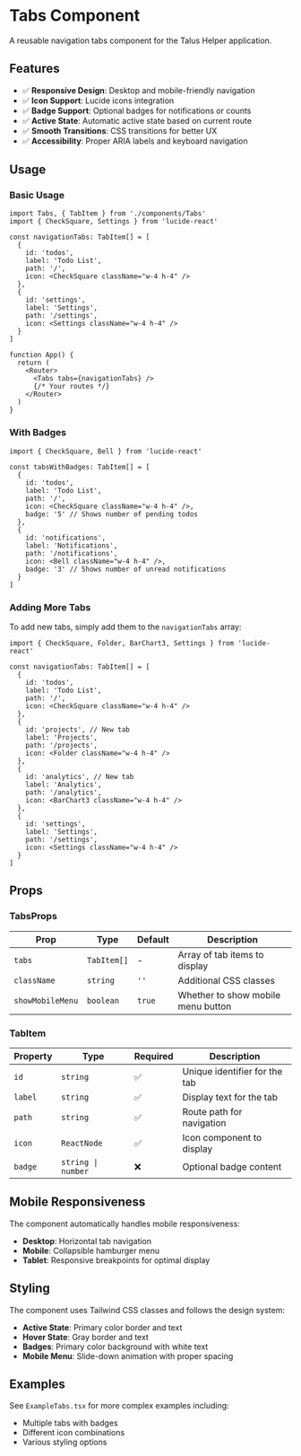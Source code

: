 # Tabs Component

A reusable navigation tabs component for the Talus Helper application.

## Features

- ✅ **Responsive Design**: Desktop and mobile-friendly navigation
- ✅ **Icon Support**: Lucide icons integration
- ✅ **Badge Support**: Optional badges for notifications or counts
- ✅ **Active State**: Automatic active state based on current route
- ✅ **Smooth Transitions**: CSS transitions for better UX
- ✅ **Accessibility**: Proper ARIA labels and keyboard navigation

## Usage

### Basic Usage

```tsx
import Tabs, { TabItem } from './components/Tabs'
import { CheckSquare, Settings } from 'lucide-react'

const navigationTabs: TabItem[] = [
  {
    id: 'todos',
    label: 'Todo List',
    path: '/',
    icon: <CheckSquare className="w-4 h-4" />
  },
  {
    id: 'settings',
    label: 'Settings',
    path: '/settings',
    icon: <Settings className="w-4 h-4" />
  }
]

function App() {
  return (
    <Router>
      <Tabs tabs={navigationTabs} />
      {/* Your routes */}
    </Router>
  )
}
```

### With Badges

```tsx
import { CheckSquare, Bell } from 'lucide-react'

const tabsWithBadges: TabItem[] = [
  {
    id: 'todos',
    label: 'Todo List',
    path: '/',
    icon: <CheckSquare className="w-4 h-4" />,
    badge: '5' // Shows number of pending todos
  },
  {
    id: 'notifications',
    label: 'Notifications',
    path: '/notifications',
    icon: <Bell className="w-4 h-4" />,
    badge: '3' // Shows number of unread notifications
  }
]
```

### Adding More Tabs

To add new tabs, simply add them to the `navigationTabs` array:

```tsx
import { CheckSquare, Folder, BarChart3, Settings } from 'lucide-react'

const navigationTabs: TabItem[] = [
  {
    id: 'todos',
    label: 'Todo List',
    path: '/',
    icon: <CheckSquare className="w-4 h-4" />
  },
  {
    id: 'projects', // New tab
    label: 'Projects',
    path: '/projects',
    icon: <Folder className="w-4 h-4" />
  },
  {
    id: 'analytics', // New tab
    label: 'Analytics',
    path: '/analytics',
    icon: <BarChart3 className="w-4 h-4" />
  },
  {
    id: 'settings',
    label: 'Settings',
    path: '/settings',
    icon: <Settings className="w-4 h-4" />
  }
]
```

## Props

### TabsProps

| Prop | Type | Default | Description |
|------|------|---------|-------------|
| `tabs` | `TabItem[]` | - | Array of tab items to display |
| `className` | `string` | `''` | Additional CSS classes |
| `showMobileMenu` | `boolean` | `true` | Whether to show mobile menu button |

### TabItem

| Property | Type | Required | Description |
|----------|------|----------|-------------|
| `id` | `string` | ✅ | Unique identifier for the tab |
| `label` | `string` | ✅ | Display text for the tab |
| `path` | `string` | ✅ | Route path for navigation |
| `icon` | `ReactNode` | ✅ | Icon component to display |
| `badge` | `string \| number` | ❌ | Optional badge content |

## Mobile Responsiveness

The component automatically handles mobile responsiveness:

- **Desktop**: Horizontal tab navigation
- **Mobile**: Collapsible hamburger menu
- **Tablet**: Responsive breakpoints for optimal display

## Styling

The component uses Tailwind CSS classes and follows the design system:

- **Active State**: Primary color border and text
- **Hover State**: Gray border and text
- **Badges**: Primary color background with white text
- **Mobile Menu**: Slide-down animation with proper spacing

## Examples

See `ExampleTabs.tsx` for more complex examples including:
- Multiple tabs with badges
- Different icon combinations
- Various styling options
